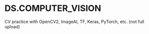 # DS.COMPUTER_VISION
CV practice 
with OpenCV2, ImageAI, TF, Keras, PyTorch, etc.  (not full upload)
